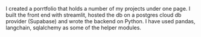 I created a porrtfolio that holds a number of my projects under one page. I built the front end with streamlit, hosted the db on a postgres cloud db provider (Supabase) and wrote the backend on Python. I have used pandas, langchain, sqlalchemy as some of the helper modules.
